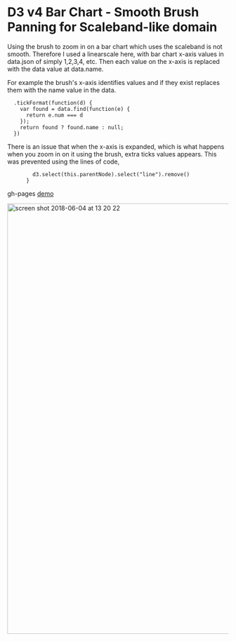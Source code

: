# D3 v4 Bar Chart - Smooth Brush Panning for Scaleband-like domain

Using the brush to zoom in on a bar chart which uses the scaleband is not smooth.
Therefore I used a linearscale here, with bar chart x-axis values in data.json of simply 1,2,3,4, etc. Then each value on the x-axis is replaced with the data value at data.name.

For example the brush's x-axis identifies values and if they exist replaces them with the name value in the data.

```var xAxis2 = d3.axisBottom(x2).tickSize(0)
  .tickFormat(function(d) {
    var found = data.find(function(e) {
      return e.num === d
    });
    return found ? found.name : null;
  })
```

There is an issue that when the x-axis is expanded, which is what happens when you zoom in on it using the brush, extra ticks values appears. This was prevented using the lines of code,

```      if (!found) {
        d3.select(this.parentNode).select("line").remove()
      }
```

gh-pages [demo](https://shanegibney.github.io/d3v4-Scaleband-like-smooth-brush-panning/)

<a href="https://shanegibney.github.io/d3v4-Scaleband-like-smooth-brush-panning/"><img width="981" alt="screen shot 2018-06-04 at 13 20 22" src="https://user-images.githubusercontent.com/17167992/40917156-21ab1fa4-67fa-11e8-9452-6dc230febbf8.png"></a>
